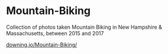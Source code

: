 # Mountain-Biking
Collection of photos taken Mountain Biking in New Hampshire & Massachusetts, 
between 2015 and 2017

[downing.io/Mountain-Biking/](https://downing.io/Mountain-Biking/)
